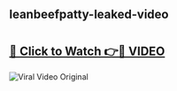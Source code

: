 ## leanbeefpatty-leaked-video 

# <h2><a href="http://freeplayer.one?title=leanbeefpatty-leaked-video&ref=21J">🔗 Click to Watch 👉🔴 VIDEO</a></h2>

<a href="http://freeplayer.one?title=leanbeefpatty-leaked-video&ref=21J" rel="nofollow" data-target="animated-image.originalLink"><img src="https://i.ibb.co.com/xMMVF88/686577567.gif" alt="Viral Video Original" style="max-width: 100%; display: inline-block;" data-target="animated-image.originalImage"></a>

